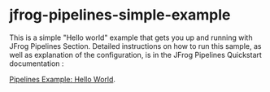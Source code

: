 # jfrog-pipelines-simple-example   

This is a simple "Hello world"  example that gets you up and running with JFrog Pipelines Section.
Detailed instructions on how to run this sample, as well as explanation of the configuration, is in the JFrog Pipelines Quickstart documentation
:

[Pipelines Example: Hello World](https://www.jfrog.com/confluence/display/JFROG/Pipeline+Example%3A+Hello+World).
